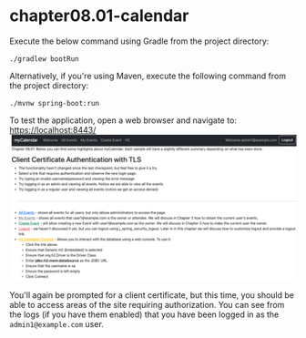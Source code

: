 # chapter08.01-calendar #

Execute the below command using Gradle from the project directory:

```shell
./gradlew bootRun
```

Alternatively, if you're using Maven, execute the following command from the project directory:

```shell
./mvnw spring-boot:run
```

To test the application, open a web browser and navigate to:
[https://localhost:8443/](https://localhost:8443/)
![img.png](docs/img.png)

You'll again be prompted for a client certificate, but this time, you should be able to access areas of the site requiring authorization. You can see from the logs (if you have them enabled) that you have been logged in as the `admin1@example.com` user.
